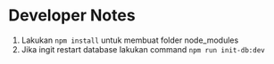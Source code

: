 # Developer Notes

1. Lakukan `npm install` untuk membuat folder node_modules
2. Jika ingit restart database lakukan command `npm run init-db:dev`
